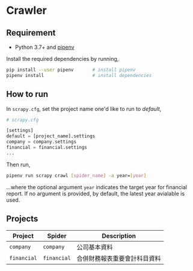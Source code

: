 # Crawler

## Requirement

- Python 3.7+ and [pipenv](https://pipenv.pypa.io/en/latest/)

Install the required dependencies by running,

```bash
pip install --user pipenv       # install pipenv
pipenv install                  # install dependencies
```

## How to run

In `scrapy.cfg`, set the project name one'd like to run to _default_,

```python
# scrapy.cfg

[settings]
default = [project_name].settings
company = company.settings
financial = financial.settings
...
```

Then run,

```bash
pipenv run scrapy crawl [spider_name] -a year=[year]
```

...where the optional argument `year` indicates the target year for financial report. If no argument is provided, by default, the latest year avialable is used.

## Projects

| Project | Spider | Description |
| ------- | ------ | ----------- |
| `company` | `company` | 公司基本資料 |
| `financial` | `financial` | 合併財務報表重要會計科目資料 |
